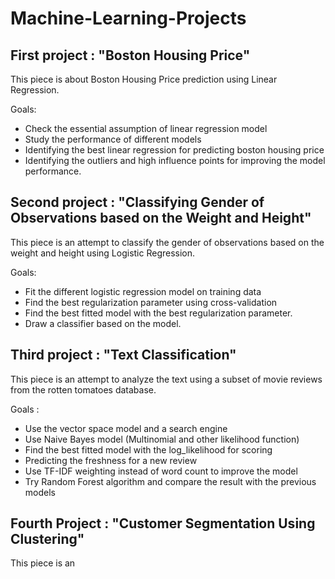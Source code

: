 # Machine-Learning-Projects

## First project : "Boston Housing Price"

This piece is about Boston Housing Price prediction using Linear Regression. 

Goals: 

- Check the essential assumption of linear regression model 
- Study the performance of different models
- Identifying the best linear regression for predicting boston housing price
- Identifying the outliers and high influence points for improving the model performance. 

## Second project : "Classifying Gender of Observations based on the Weight and Height"

This piece is an attempt to classify the gender of observations based on the weight and height using Logistic Regression. 

Goals: 

- Fit the different logistic regression model on training data
- Find the best regularization parameter using cross-validation
- Find the best fitted model with the best regularization parameter. 
- Draw a classifier based on the model. 


## Third project : "Text Classification"

This piece is an attempt to analyze the text using a subset of movie reviews from the rotten tomatoes database. 

Goals : 

- Use the vector space model and a search engine 
- Use Naive Bayes model (Multinomial and other likelihood function) 
- Find the best fitted model with the log_likelihood for scoring 
- Predicting the freshness for a new review 
- Use TF-IDF weighting instead of word count to improve the model 
- Try Random Forest algorithm and compare the result with the previous models 

## Fourth Project : "Customer Segmentation Using Clustering" 

This piece is an 

